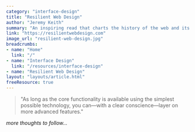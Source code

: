 ```yaml
---
category: "interface-design"
title: "Resilient Web Design"
author: "Jeremy Keith"
summary: "An inspiring read that charts the history of the web and its underlying philosophies, to help us better understand what designing for the web means today."
link: "https://resilientwebdesign.com"
image_url: "resilient-web-design.jpg"
breadcrumbs:
- name: "Home"
  link: "/"
- name: "Interface Design"
  link: "/resources/interface-design"
- name: "Resilient Web Design"
layout: "layouts/article.html"
freeResource: true
---
```


> "As long as the core functionality is available using the simplest possible technology, you can—with a clear conscience—layer on more advanced features."

_more thoughts to follow..._
